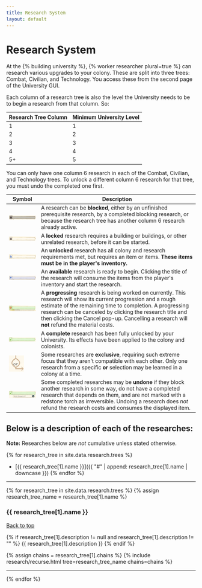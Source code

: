 ```yaml
---
title: Research System
layout: default
---
```


# Research System

At the {% building university %}, {% worker researcher plural=true %} can research various upgrades to your colony. These are split into three trees: Combat, Civilian, and Technology. You access these from the second page of the University GUI.

Each column of a research tree is also the level the University needs to be to begin a research from that column. So:

| Research Tree Column | Minimum University Level |
|----------------------|--------------------------|
| 1                    | 1                        |
| 2                    | 2                        |
| 3                    | 3                        |
| 4                    | 4                        |
| 5+                   | 5                        |

You can only have one column 6 research in each of the Combat, Civilian, and Technology trees. To unlock a different column 6 research for that tree, you must undo the completed one first.

| Symbol                                                                                          | Description                                                                                                                                                                                                                                                                                                                                 |
|-------------------------------------------------------------------------------------------------|---------------------------------------------------------------------------------------------------------------------------------------------------------------------------------------------------------------------------------------------------------------------------------------------------------------------------------------------|
| <img src="../../assets/images/gui/university/research_blocked.png" alt="Blocked Research">      | A research can be **blocked**, either by an unfinished prerequisite research, by a completed blocking research, or because the research tree has another column 6 research already active.                                                                                                                                                  |
| <img src="../../assets/images/gui/university/research_locked.png" alt="Locked Research">        | A **locked** research requires a building or buildings, or other unrelated research, before it can be started.                                                                                                                                                                                                                              |
| <img src="../../assets/images/gui/university/research_unlocked.png" alt="Unlocked Research">    | An **unlocked** research has all colony and research requirements met, but requires an item or items. **These items must be in the player's inventory.**                                                                                                                                                                                    |
| <img src="../../assets/images/gui/university/research_ready.png" alt="Available Research">      | An **available** research is ready to begin. Clicking the title of the research will consume the items from the player's inventory and start the research.                                                                                                                                                                                  |
| <img src="../../assets/images/gui/university/research_progress.png" alt="Progressing Research"> | A **progressing** research is being worked on currently. This research will show its current progression and a rough estimate of the remaining time to completion. A progressing research can be canceled by clicking the research title and then clicking the Cancel pop-up. Cancelling a research will **not** refund the material costs. |
| <img src="../../assets/images/gui/university/research_complete.png" alt="Complete Research">    | A **complete** research has been fully unlocked by your University. Its effects have been applied to the colony and colonists.                                                                                                                                                                                                              |
| <img src="../../assets/images/gui/university/research_or.png" alt="Exclusive Research">         | Some researches are **exclusive**, requiring such extreme focus that they aren't compatible with each other. Only one research from a specific **or** selection may be learned in a colony at a time.                                                                                                                                       |
| <img src="../../assets/images/gui/university/research_undo.png" alt="Undo Research">            | Some completed researches may be **undone** if they block another research in some way, do not have a completed research that depends on them, and are not marked with a redstone torch as irreversible. Undoing a research does *not* refund the research costs and consumes the displayed item.                                           |

<span id="top-anchor"></span>

## Below is a description of each of the researches:

**Note:** Researches below are *not* cumulative unless stated otherwise.

{% for research_tree in site.data.research.trees %}
- [{{ research_tree[1].name }}]({{ "#" | append: research_tree[1].name | downcase }})
{% endfor %}

<hr/>

{% for research_tree in site.data.research.trees %}
{% assign research_tree_name = research_tree[1].name %}
### {{ research_tree[1].name }}
[Back to top](#top-anchor)

{% if research_tree[1].description != null and research_tree[1].description != "" %}
{{ research_tree[1].description }}
{% endif %}

{% assign chains = research_tree[1].chains %}
{% include research/recurse.html tree=research_tree_name chains=chains %}

<hr/>
{% endfor %}
